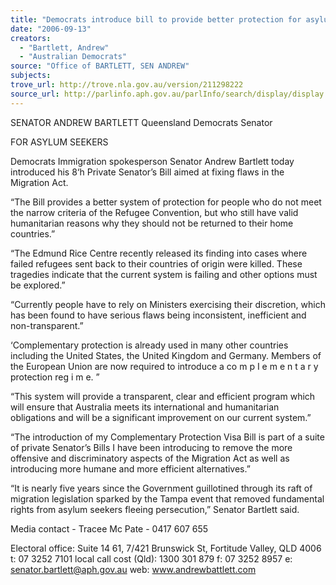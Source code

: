 ```yaml
---
title: "Democrats introduce bill to provide better protection for asylum seekers."
date: "2006-09-13"
creators:
  - "Bartlett, Andrew"
  - "Australian Democrats"
source: "Office of BARTLETT, SEN ANDREW"
subjects:
trove_url: http://trove.nla.gov.au/version/211298222
source_url: http://parlinfo.aph.gov.au/parlInfo/search/display/display.w3p;query=Id%3A%22media/pressrel/8DVK6%22
---
```


  SENATOR ANDREW BARTLETT  Queensland Democrats Senator 

  FOR ASYLUM SEEKERS 

  Democrats Immigration spokesperson Senator Andrew Bartlett today introduced his 8‘h Private  Senator’s Bill aimed at fixing flaws in the Migration Act. 

  “The Bill provides a better system of protection for people who do not meet the narrow criteria of the  Refugee Convention, but who still have valid humanitarian reasons why they should not be returned to  their home countries.” 

  “The Edmund Rice Centre recently released its finding into cases where failed refugees sent back to  their countries of origin were killed. These tragedies indicate that the current system is failing and other  options must be explored.” 

  “Currently people have to rely on Ministers exercising their discretion, which has been found to have  serious flaws being inconsistent, inefficient and non-transparent.” 

  ‘Complementary protection is already used in many other countries including the United States, the  United Kingdom and Germany. Members of the European Union are now required to introduce a  co m p I e m e n t a r y protection reg i m e. ” 

  “This system will provide a transparent, clear and efficient program which will ensure that Australia  meets its international and humanitarian obligations and will be a significant improvement on our  current system.” 

  “The introduction of my Complementary Protection Visa Bill is part of a suite of private Senator’s Bills I  have been introducing to remove the more offensive and discriminatory aspects of the Migration Act as  well as introducing more humane and more efficient alternatives.” 

  “It is nearly five years since the Government guillotined through its raft of migration legislation sparked  by the Tampa event that removed fundamental rights from asylum seekers fleeing persecution,”  Senator Bartlett said. 

  Media contact - Tracee Mc Pate - 0417 607 655 

  Electoral office: Suite 14 61, 7/421 Brunswick St, Fortitude Valley, QLD 4006  t: 07 3252 7101 local call cost (Qld): 1300 301 879 f: 07 3252 8957  e: senator.bartlett@aph.gov.au web: www.andrewbattlett.com 

